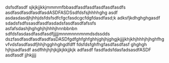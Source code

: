 dsfsdfasdf sjkjkjjkkjmmmmfbbasdfasdfasdfasdfasdfasdfs
asdfasdfasdfasdfasdASDFASDSsdfdsfsjhhhhghg
asdf asdasdasdjhjhhjdsfdsfsdfcfgcfasdcgcfdgfdasdfasd;k adksfjkdhghghgasdf
sdadsfsdfssasdfasdfasdadsfasdfasdfafssfs
asfafsdashjhghghjhjhhhjhnnbbnbn
sdfdsfasdasdfasdfasdfjjjjjmnnmnnnmnmdsdssdds
dszfasdfasdfasdfasdfasDASDfgdfghfghfghhjghjhjghgjkjjjjkhjkhjhhhjhjhghfhg
vfvdsfasdfasdfjhhjhgghhghgdfdff
fdsfdsfghfhgfasdfasdfasf
ghghgh
hjhjsadfasdf
asdfhhjhjhjkjjkjkkjjkjk
adfasdf
fasdfadsfdasfadsasdfASDF
asdfasdf
jjhkjjjj
